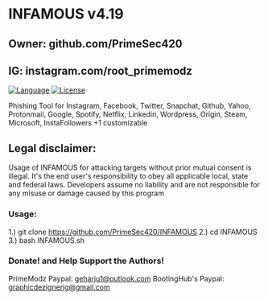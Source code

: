 # INFAMOUS v4.19
## Owner: github.com/PrimeSec420
## IG: instagram.com/root_primemodz

[![Language](https://img.shields.io/badge/Lang-Bash-blue.svg)](https://www.python.org)
[![License](https://img.shields.io/badge/License-Apache%202.0-red.svg)](https://opensource.org/licenses/Apache-2.0)
 
Phishing Tool for Instagram, Facebook, Twitter, Snapchat, Github, Yahoo, Protonmail, Google, Spotify, Netflix, Linkedin, Wordpress, Origin, Steam, Microsoft, InstaFollowers +1 customizable

## Legal disclaimer:
Usage of INFAMOUS for attacking targets without prior mutual consent is illegal. It's the end user's responsibility to obey all applicable local, state and federal laws. Developers assume no liability and are not responsible for any misuse or damage caused by this program 


### Usage:

1.) git clone https://github.com/PrimeSec420/INFAMOUS
2.) cd INFAMOUS
3.) bash INFAMOUS.sh

### Donate! and Help Support the Authors!
PrimeModz Paypal: geharju1@outlook.com
BootingHub's Paypal: graphicdezignerig@gmail.com
